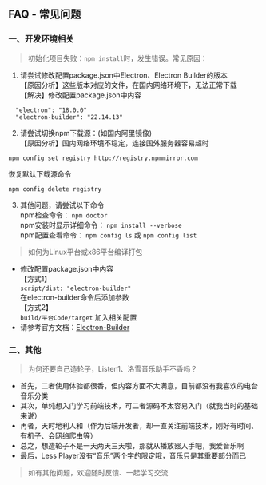 ## FAQ - 常见问题

### 一、开发环境相关
> 初始化项目失败：`npm install`时，发生错误。常见原因：  
1. 请尝试修改配置package.json中Electron、Electron Builder的版本  
【原因分析】这些版本对应的文件，在国内网络环境下，无法正常下载    
【解决】修改配置package.json中内容  
```
  "electron": "18.0.0"  
  "electron-builder": "22.14.13" 
```

2. 请尝试切换npm下载源：(如国内阿里镜像)  
【原因分析】国内网络环境不稳定，连接国外服务器容易超时  
```
npm config set registry http://registry.npmmirror.com
```     
恢复默认下载源命令  
```
npm config delete registry
```

3. 其他问题，请尝试以下命令  
  npm检查命令： `npm doctor`  
  npm安装时显示详细命令： `npm install --verbose`  
  npm配置查看命令： `npm config ls` 或 `npm config list`  
  
> 如何为Linux平台或x86平台编译打包  
* 修改配置package.json中内容  
  【方式1】  
  `script/dist: "electron-builder"`  
  在electron-builder命令后添加参数   
  【方式2】   
  `build/平台Code/target` 加入相关配置  
* 请参考官方文档：[Electron-Builder](https://www.electron.build/cli) 

### 二、其他
> 为何还要自己造轮子，Listen1、洛雪音乐助手不香吗？  
* 首先，二者使用体验都很香，但内容方面不太满意，目前都没有我喜欢的电台音乐分类  
* 其次，单纯想入门学习前端技术，可二者源码不太容易入门（就我当时的基础来说）  
* 再者，天时地利人和（作为后端开发者，却一直关注前端技术，刚好有时间、有机子、会网络爬虫等）  
* 总之，想造轮子不是一天两天三天啦，那就从播放器入手吧，我爱音乐啊  
* 最后，Less Player没有“音乐”两个字的限定哦，音乐只是其重要部分而已
  
> 如有其他问题，欢迎随时反馈、一起学习交流  